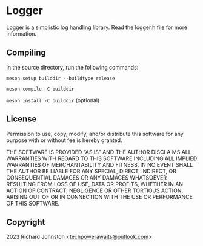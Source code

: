 # Logger

Logger is a simplistic log handling library. Read the logger.h file for more information.

## Compiling

In the source directory, run the following commands:

`meson setup builddir --buildtype release`

`meson compile -C builddir`

`meson install -C builddir` (optional)

## License

Permission to use, copy, modify, and/or distribute this software for
any purpose with or without fee is hereby granted.

THE SOFTWARE IS PROVIDED “AS IS” AND THE AUTHOR DISCLAIMS ALL
WARRANTIES WITH REGARD TO THIS SOFTWARE INCLUDING ALL IMPLIED WARRANTIES
OF MERCHANTABILITY AND FITNESS. IN NO EVENT SHALL THE AUTHOR BE LIABLE
FOR ANY SPECIAL, DIRECT, INDIRECT, OR CONSEQUENTIAL DAMAGES OR ANY
DAMAGES WHATSOEVER RESULTING FROM LOSS OF USE, DATA OR PROFITS, WHETHER IN
AN ACTION OF CONTRACT, NEGLIGENCE OR OTHER TORTIOUS ACTION, ARISING OUT
OF OR IN CONNECTION WITH THE USE OR PERFORMANCE OF THIS SOFTWARE.

## Copyright

2023 Richard Johnston <<techpowerawaits@outlook.com>>
